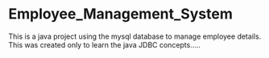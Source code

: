 # Employee_Management_System
This is a java project using the mysql database to manage employee details.
This was created only to learn the java JDBC concepts.....
